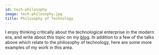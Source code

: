 ```yaml
---
id: tech-philosophy
image: tech-philosophy.jpg
title: Philosophy of Technology
---
```


I enjoy thinking critically about the technological enterprise in the modern era, and write about
this topic on my [blog](https://blog.jlipps.com). In addition to a few of the talks above which
relate to the philosophy of technology, here are some more examples of my work in this area.
